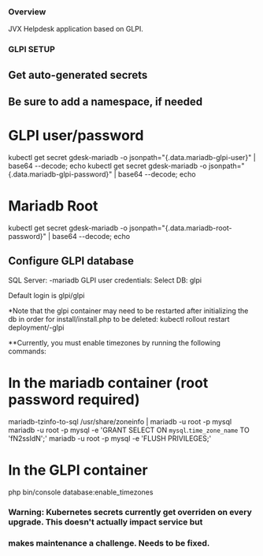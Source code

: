 ### Overview ###

JVX Helpdesk application based on GLPI.


### GLPI SETUP ###

## Get auto-generated secrets
## Be sure to add a namespace, if needed
# GLPI user/password
kubectl get secret gdesk-mariadb -o jsonpath="{.data.mariadb-glpi-user}" | base64 --decode; echo
kubectl get secret gdesk-mariadb -o jsonpath="{.data.mariadb-glpi-password}" | base64 --decode; echo

# Mariadb Root
kubectl get secret gdesk-mariadb -o jsonpath="{.data.mariadb-root-password}" | base64 --decode; echo

## Configure GLPI database
SQL Server: <release-name>-mariadb
GLPI user credentials: <from above>
Select DB: glpi

Default login is glpi/glpi

*Note that the glpi container may need to be restarted after initializing the db in order for install/install.php to be deleted:
  kubectl rollout restart deployment/<deployment-name>-glpi

**Currently, you must enable timezones by running the following commands:
# In the mariadb container (root password required)
mariadb-tzinfo-to-sql /usr/share/zoneinfo | mariadb -u root -p mysql
mariadb -u root -p mysql -e 'GRANT SELECT ON `mysql`.`time_zone_name` TO 'fN2ssIdN';'
mariadb -u root -p mysql -e 'FLUSH PRIVILEGES;'

# In the GLPI container
php bin/console database:enable_timezones

### Warning: Kubernetes secrets currently get overriden on every upgrade. This doesn't actually impact service but
### makes maintenance a challenge. Needs to be fixed.
